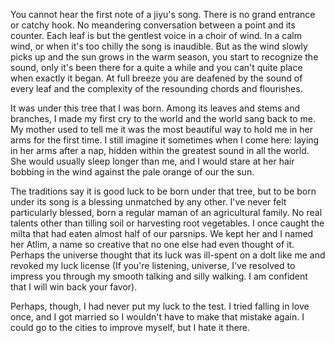   You cannot hear the first note of a jiyu's song. There is no grand entrance or catchy hook. No meandering conversation between a point and its counter. Each leaf is but the gentlest voice in a choir of wind. In a calm wind, or when it's too chilly the song is inaudible. But as the wind slowly picks up and the sun grows in the warm season, you start to recognize the sound, only it's been there for a quite a while and you can't quite place when exactly it began. At full breeze you are deafened by the sound of every leaf and the complexity of the resounding chords and flourishes.

  It was under this tree that I was born. Among its leaves and stems and branches, I made my first cry to the world and the world sang back to me. My mother used to tell me it was the most beautiful way to hold me in her arms for the first time. I still imagine it sometimes when I come here: laying in her arms after a nap, hidden within the greatest sound in all the world. She would usually sleep longer than me, and I would stare at her hair bobbing in the wind against the pale orange of our the sun.

  The traditions say it is good luck to be born under that tree, but to be born under its song is a blessing unmatched by any other. I've never felt particularly blessed, born a regular maman of an agricultural family. No real talents other than tilling soil or harvesting root vegetables. I once caught the milta that had eaten almost half of our parsnips. We kept her and I named her Atlim, a name so creative that no one else had even thought of it. Perhaps the universe thought that its luck was ill-spent on a dolt like me and revoked my luck license (If you're listening, universe, I've resolved to impress you through my smooth talking and silly walking. I am confident that I will win back your favor).

  Perhaps, though, I had never put my luck to the test. I tried falling in love once, and I got married so I wouldn't have to make that mistake again. I could go to the cities to improve myself, but I hate it there.
